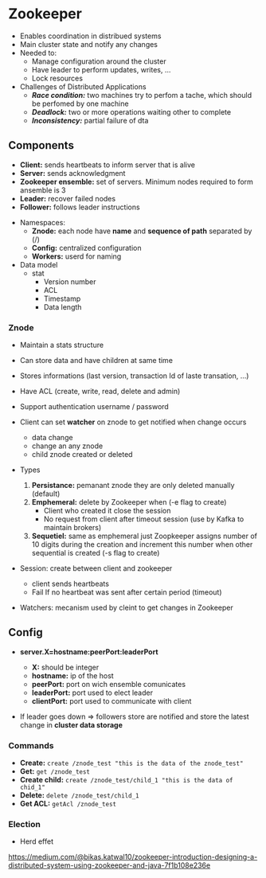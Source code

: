 # Zookeeper

* Enables coordination in distribued systems
* Main cluster state and notify any changes
* Needed to:
    * Manage configuration around the cluster
    * Have leader to perform updates, writes, ...
    * Lock resources
* Challenges of Distributed Applications
    * ***Race condition:*** two machines try to perfom a tache, which should be perfomed by one machine
    * ***Deadlock:*** two or more operations waiting other to complete
    * ***Inconsistency:*** partial failure of dta

## Components

- **Client:** sends heartbeats to inform server that is alive
- **Server:** sends acknowledgment  
- **Zookeeper ensemble:** set of servers. Minimum nodes required to form ansemble is 3
- **Leader:** recover failed nodes
- **Follower:** follows leader instructions

* Namespaces:
    * **Znode:** each node have **name** and **sequence of path** separated by (/)
    * **Config:** centralized configuration
    * **Workers:** userd for naming
* Data model
    * stat
        * Version number
        * ACL
        * Timestamp
        * Data length

### Znode

* Maintain a stats structure
* Can store data and have children at same time
* Stores informations (last version, transaction Id of laste transation, ...)
* Have ACL (create, write, read, delete and admin)
* Support authentication username / password
* Client can set **watcher** on znode to get notified when change occurs
    * data change
    * change an any znode
    * child znode created or deleted
    
* Types
    1. **Persistance:** pemanant znode they are only deleted manually (default)  
    2. **Emphemeral:** delete by Zookeeper when (-e flag to create)
         * Client who created it close the session
         * No request from client after timeout session (use by Kafka to maintain brokers)
    3. **Sequetiel:** same as emphemeral just Zoopkeeper assigns number of 10 digits during the creation and increment this number when other sequential is created (-s flag to create)
* Session: create between client and zookeeper
    * client sends heartbeats
    * Fail If no heartbeat was sent after certain period (timeout)
* Watchers: mecanism used by cleint to get changes in Zookeeper


## Config

* **server.X=hostname:peerPort:leaderPort**
    * **X:** should be integer
    * **hostname:** ip of the host
    * **peerPort:** port on wich ensemble comunicates
    * **leaderPort:** port used to elect leader
    * **clientPort:** port used to communicate with client  

* If leader goes down => followers store are notified and store the latest change in **cluster data storage**

### Commands

* **Create:** ``` create /znode_test "this is the data of the znode_test" ```
* **Get:** ``` get /znode_test ```
* **Create child:** ``` create /znode_test/child_1 "this is the data of chid_1" ```
* **Delete:** ``` delete /znode_test/child_1 ```
* **Get ACL:** ``` getAcl /znode_test ```

### Election

* Herd effet

https://medium.com/@bikas.katwal10/zookeeper-introduction-designing-a-distributed-system-using-zookeeper-and-java-7f1b108e236e